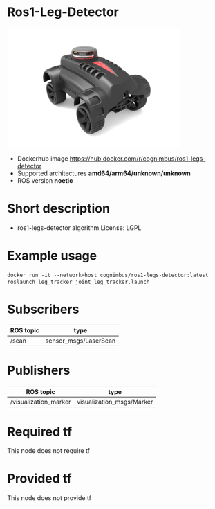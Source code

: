 # Ros1-Leg-Detector

<img src="./ros1-leg-detector/nimbusc.png" alt="ros1-leg-detector" width="400"/>

* Dockerhub image https://hub.docker.com/r/cognimbus/ros1-legs-detector
* Supported architectures <b>amd64/arm64/unknown/unknown</b>
* ROS version <b>noetic
</b>

# Short description
* ros1-legs-detector algorithm
License: LGPL

# Example usage
```
docker run -it --network=host cognimbus/ros1-legs-detector:latest roslaunch leg_tracker joint_leg_tracker.launch
```

# Subscribers
ROS topic | type
--- | ---
/scan | sensor_msgs/LaserScan


# Publishers
ROS topic | type
--- | ---
/visualization_marker | visualization_msgs/Marker


# Required tf
This node does not require tf


# Provided tf
This node does not provide tf


